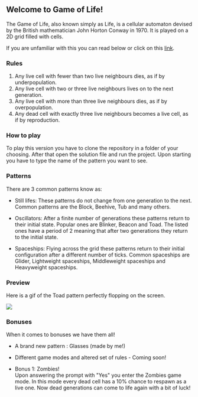 ## Welcome to Game of Life!

The Game of Life, also known simply as Life, is a cellular automaton devised by the British mathematician John Horton Conway in 1970. It is played on a 2D grid filled with cells.

If you are unfamiliar with this you can read below or click on this [link](https://en.wikipedia.org/wiki/Conway%27s_Game_of_Life).



### Rules 

1. Any live cell with fewer than two live neighbours dies, as if by underpopulation.
2. Any live cell with two or three live neighbours lives on to the next generation.
3. Any live cell with more than three live neighbours dies, as if by overpopulation.
4. Any dead cell with exactly three live neighbours becomes a live cell, as if by reproduction.


### How to play
To play this version you have to clone the repository in a folder of your choosing. After that open the solution file and run the project. Upon starting you have to type the name of the pattern you want to see. 



### Patterns
There are 3 common patterns know as:

- Still lifes:
These patterns do not change from one generation to the next. Common patterns are the Block, Beehive, Tub and many others.

- Oscillators:
After a finite number of generations these patterns return to their initial state. Popular ones are Blinker, Beacon and Toad. The listed ones have a period of 2 meaning that after two generations they return to the initial state.

- Spaceships:
Flying across the grid these patterns return to their initial configuration after a different number of ticks. Common spaceships are Glider, Lightweight spaceships, Middleweight spaceships and Heavyweight spaceships.


### Preview
Here is a gif of the Toad pattern perfectly flopping on the screen.


![](https://media.giphy.com/media/idvb52bjQYiwrhqWTj/giphy.gif)








### Bonuses
When it comes to bonuses we have them all! 

- A brand new pattern : Glasses (made by me!)

- Different game modes and altered set of rules - Coming soon!

 - Bonus 1: Zombies! \
Upon answering the prompt with "Yes" you enter the Zombies game mode. In this mode every dead cell has a 10% chance to respawn as a live one. Now dead generations can come to life again with a bit of luck!
